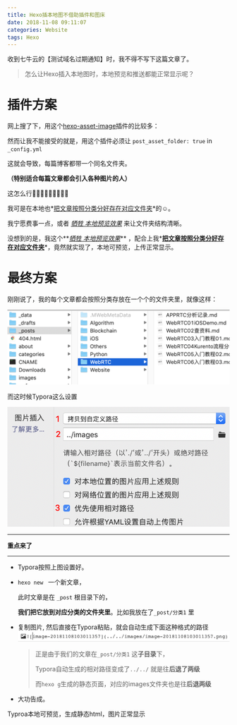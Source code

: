 ```yaml
---
title: Hexo插本地图不借助插件和图床
date: 2018-11-08 09:11:07
categories: Website
tags: Hexo
---
```


收到七牛云的【测试域名过期通知】时，我不得不写下这篇文章了。

> 怎么让Hexo插入本地图时，本地预览和推送都能正常显示呢？

<!---more--->

# 插件方案

网上搜了下，用这个[hexo-asset-image](https://github.com/CodeFalling/hexo-asset-image)插件的比较多：

然而让我不能接受的就是，用这个插件必须让 `post_asset_folder: true` in  `_config.yml`

这就会导致，每篇博客都带一个同名文件夹。 

**（特别适合每篇文章都会引入各种图片的人）**

这怎么行🙂🙂🙂🙃🙃🙃😤😤😤

我可是在本地也*<u>把文章按照分类分好存在对应文件夹</u>*的☺。

我宁愿费事一点，或者 *<u>牺牲 本地预览效果</u>*  来让文件夹结构清晰。

没想到的是，我这个**<u>*牺牲 本地预览效果*</u>** ，配合上我*<u>**把文章按照分类分好存在对应文件夹**</u>*，竟然就实现了，本地可预览，上传正常显示。

# 最终方案

刚刚说了，我的每个文章都会按照分类存放在一个个的文件夹里，就像这样：

![image-20181108104754938](../../images/image-20181108104754938.png)

而这时候Typora这么设置

![image-20181108103011357](../../images/image-20181108103011357.png)

---

**重点来了**

---

- Typora按照上图设置好。

- `hexo new ` 一个新文章，

  此时文章是在 `_post` 根目录下的，

  **我们把它放到对应分类的文件夹里**。比如我放在了`_post/分类1` 里

- 复制图片, 然后直接在Typora粘贴，就会自动生成下面这种格式的路径
   ![image-20181108105325807](../../images/image-20181108105325807.png)

   > 正是由于我们的文章在`_post/分类1` 这**子目录**下，
   >
   > Typora自动生成的相对路径变成了`../../`    就是往**后退了两级**
   >
   > 而`hexo g`生成的静态页面，对应的images文件夹也是往**后退两级**

- 大功告成。

Typroa本地可预览，生成静态html，图片正常显示